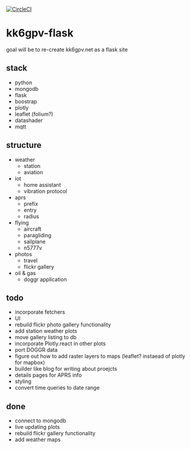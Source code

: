 [![CircleCI](https://circleci.com/gh/areed145/kk6gpv-flask.svg?style=svg)](https://circleci.com/gh/areed145/kk6gpv-flask)

# kk6gpv-flask
goal will be to re-create kk6gpv.net as a flask site

## stack
- python
- mongodb
- flask
- boostrap
- plotly
- leaflet (folium?)
- datashader
- mqtt

## structure
- weather
    - station
    - aviation
- iot
    - home assistant
    - vibration protocol
- aprs
    - prefix
    - entry
    - radius
- flying
    - aircraft
    - paragliding
    - sailplane
    - n5777v
- photos
    - travel
    - flickr gallery
- oil & gas
     - doggr application

## todo
- incorporate fetchers
- UI
- rebuild flickr photo gallery functionality
- add station weather plots
- move gallery listing to db
- incorporate Plotly.react in other plots
- port DOGGR data
- figure out how to add raster layers to maps (leaflet? instaead of plotly for mapbox)
- builder like blog for writing about proejcts
- details pages for APRS info
- styling
- convert time queries to date range

## done
- connect to mongodb
- live updating plots
- rebuild flickr gallery functionality
- add weather maps
